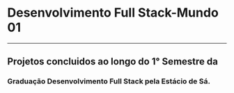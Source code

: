 # Desenvolvimento Full Stack-Mundo 01
<hr>

## Projetos concluidos ao longo do 1° Semestre da 
 ###     Graduação Desenvolvimento Full Stack pela Estácio de Sá.

